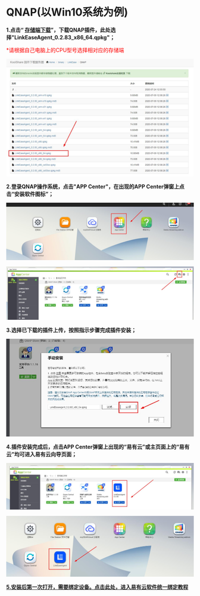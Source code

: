 # QNAP(以Win10系统为例)

**1.点击“ [存储端下载](https://firmware.koolshare.cn/binary/LinkEase/QNAP/)”，下载QNAP插件，此处选择"LinkEaseAgent_0.2.83_x86_64.qpkg"；**

<font color="#ff0000">*请根据自己电脑上的CPU型号选择相对应的存储端</font><br />

![q1.jpg](./QNAP/q1.jpg)

**2.登录QNAP操作系统，点击"APP Center"，在出现的APP Center弹窗上点击“安装软件图标”；**

![q2.jpg](./QNAP/q2.jpg)

![q3.jpg](./QNAP/q3.jpg)

**3.选择已下载的插件上传，按照指示步骤完成插件安装；**

![q4.jpg](./QNAP/q4.jpg)

**4.插件安装完成后，点击APP Center弹窗上出现的“易有云”或主页面上的“易有云”均可进入易有云向导页面；**

![q5.jpg](./QNAP/q5.jpg)

![q6.jpg](./QNAP/q6.jpg)

[**5.安装后第一次打开，需要绑定设备。点击此处，进入易有云软件统一绑定教程**](/zh-cn/tutorial/NAS/BindingSoftware.md)
